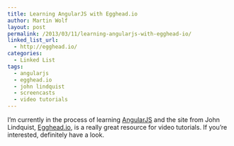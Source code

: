 ```yaml
---
title: Learning AngularJS with Egghead.io
author: Martin Wolf
layout: post
permalink: /2013/03/11/learning-angularjs-with-egghead-io/
linked_list_url:
  - http://egghead.io/
categories:
  - Linked List
tags:
  - angularjs
  - egghead.io
  - john lindquist
  - screencasts
  - video tutorials
---
```

I&#8217;m currently in the process of learning [AngularJS][1] and the site from John Lindquist, [Egghead.io][2], is a really great resource for video tutorials. If you&#8217;re interested, definitely have a look.

 [1]: http://angularjs.org/
 [2]: http://egghead.io